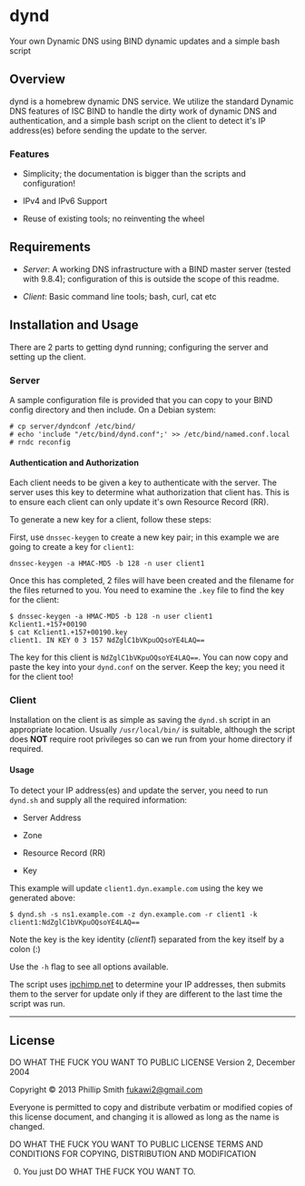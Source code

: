 <!---
Test changes using: http://daringfireball.net/projects/markdown/dingus
-->

# dynd

Your own Dynamic DNS using BIND dynamic updates and a simple bash script

## Overview

dynd is a homebrew dynamic DNS service. We utilize the standard Dynamic DNS
features of ISC BIND to handle the dirty work of dynamic DNS and
authentication, and a simple bash script on the client to detect it's IP
address(es) before sending the update to the server.

### Features

* Simplicity; the documentation is bigger than the scripts and configuration!

* IPv4 and IPv6 Support

* Reuse of existing tools; no reinventing the wheel

## Requirements

* *Server*: A working DNS infrastructure with a BIND master server (tested
with 9.8.4); configuration of this is outside the scope of this readme.

* *Client*: Basic command line tools; bash, curl, cat etc

## Installation and Usage

There are 2 parts to getting dynd running; configuring the server and setting
up the client.

### Server

A sample configuration file is provided that you can copy to your BIND config
directory and then include. On a Debian system:

    # cp server/dyndconf /etc/bind/ 
    # echo 'include "/etc/bind/dynd.conf";' >> /etc/bind/named.conf.local
    # rndc reconfig

#### Authentication and Authorization

Each client needs to be given a key to authenticate with the server. The server
uses this key to determine what authorization that client has. This is to
ensure each client can only update it's own Resource Record (RR).

To generate a new key for a client, follow these steps:

First, use `dnssec-keygen` to create a new key pair; in this example we are
going to create a key for `client1`:

    dnssec-keygen -a HMAC-MD5 -b 128 -n user client1

Once this has completed, 2 files will have been created and the filename for
the files returned to you. You need to examine the `.key` file to find the key
for the client:

    $ dnssec-keygen -a HMAC-MD5 -b 128 -n user client1
    Kclient1.+157+00190
    $ cat Kclient1.+157+00190.key
    client1. IN KEY 0 3 157 NdZglC1bVKpuOQsoYE4LAQ==

The key for this client is `NdZglC1bVKpuOQsoYE4LAQ==`. You can now copy and
paste the key into your `dynd.conf` on the server. Keep the key; you need it
for the client too!

### Client

Installation on the client is as simple as saving the `dynd.sh` script in an
appropriate location. Usually `/usr/local/bin/` is suitable, although the script
does **NOT** require root privileges so can we run from your home directory if
required.

#### Usage

To detect your IP address(es) and update the server, you need to run `dynd.sh`
and supply all the required information:

* Server Address

* Zone

* Resource Record (RR)

* Key

This example will update `client1.dyn.example.com` using the key we generated
above:

    $ dynd.sh -s ns1.example.com -z dyn.example.com -r client1 -k client1:NdZglC1bVKpuOQsoYE4LAQ==

Note the key is the key identity (*client1*) separated from the key itself
by a colon (:)

Use the `-h` flag to see all options available.

The script uses [ipchimp.net](http://ipchimp.net) to determine your IP
addresses, then submits them to the server for update only if they are
different to the last time the script was run.

---

## License

DO WHAT THE FUCK YOU WANT TO PUBLIC LICENSE
Version 2, December 2004

Copyright &copy; 2013 Phillip Smith <fukawi2@gmail.com>

Everyone is permitted to copy and distribute verbatim or modified
copies of this license document, and changing it is allowed as long
as the name is changed.

DO WHAT THE FUCK YOU WANT TO PUBLIC LICENSE
TERMS AND CONDITIONS FOR COPYING, DISTRIBUTION AND MODIFICATION

0. You just DO WHAT THE FUCK YOU WANT TO.
